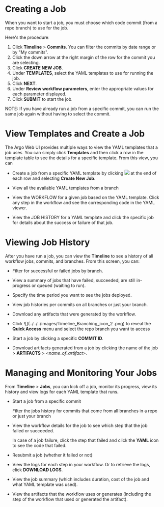 # Creating a Job

When you want to start a job, you must choose which code commit (from a repo branch) to use for the job. <!--If this is the first time you are creating a job for a specific commit, you must select the commit from the Argo Web UI.-->

Here's the procedure:

1.  Click **Timeline** > **Commits**.
    You can filter the commits by date range or by "My commits".
2.  Click the down arrow at the right margin of the row for the commit you are selecting.
3.  Click **CREATE NEW JOB**.
4.  Under **TEMPLATES**, select the YAML templates to use for running the job.
5.  Click **NEXT**.
6.  Under **Review workflow parameters**, enter the appropriate values for each parameter displayed.
7.  Click **SUBMIT** to start the job.

NOTE: If you have already run a job from a specific commit, you can run the same job again without having to select the commit.

# View Templates and Create a Job

The Argo Web UI provides multiple ways to view the YAML templates that a job uses. You can simply click **Templates** and then click a row in the template table to see the details for a specific template. From this view, you can

*   Create a job from a specific YAML template by clicking ![](./../../images/3_vertical_dots_25x26_GREEN.png) at the end of each row and selecting **Create New Job**.
*   View all the available YAML templates from a branch

*   View the WORKFLOW for a given job based on the YAML template. Click any step in the workflow and see the corresponding code in the YAML viewer.

*   View the JOB HISTORY for a YAML template and click the specific job for details about the success or failure of that job.

# <a name="Viewing"></a>Viewing Job History

After you have run a job, you can view the **Timeline** to see a history of all workflow jobs, commits, and branches. From this screen, you can:

*   Filter for successful or failed jobs by branch.
*   View a summary of jobs that have failed, succeeded, are still in-progress or queued (waiting to run).
*   Specify the time period you want to see the jobs deployed.
*   View job histories per commits on all branches or just your branch.
*   Download any artifacts that were generated by the workflow.
*   Click ![](../../../images/Timeline_Branching_icon_2
  .png) to reveal the **Quick Access** menu and select the repo branch you want to access

*   Start a job by clicking a specific **COMMIT ID**.

*   Download artifacts generated from a job by clicking the name of the job > **ARTIFACTS** > <*name_of_artifact*>.

# Managing and Monitoring Your Jobs

From **Timeline** > **Jobs**, you can kick off a job, monitor its progress, view its history and view logs for each YAML template that runs.

*   Start a job from a specific commit

    Filter the jobs history for commits that come from all branches in a repo or just your branch

*   View the workflow details for the job to see which step that the job failed or succeeded.

    In case of a job failure, click the step that failed and click the **YAML** icon to see the code that failed.

*   Resubmit a job (whether it failed or not)

*   View the logs for each step in your workflow. Or to retrieve the logs, click **DOWNLOAD LOGS**.

*   View the job summary (which includes duration, cost of the job and what YAML template was used).

*   View the artifacts that the workflow uses or generates (including the step of the workflow that used or generated the artifact).
